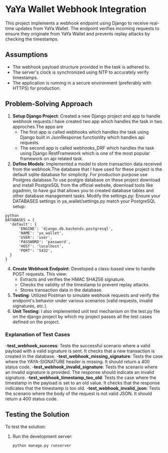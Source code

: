 # YaYa Wallet Webhook Integration

This project implements a webhook endpoint using Django to receive real-time updates from YaYa Wallet. The endpoint verifies incoming requests to ensure they originate from YaYa Wallet and prevents replay attacks by checking the timestamps.

## Assumptions

- The webhook payload structure provided in the task is adhered to.
- The server's clock is synchronized using NTP to accurately verify timestamps.
- The application is running in a secure environment (preferably with HTTPS) for production.

## Problem-Solving Approach

1. **Setup Django Project**: Created a new Django project and app to handle webhook requests.I have created two app which handles the task in two approches.The apps are
   - The first app is called webhooks which handles the task using Django built in JsonResponse functionlity which handles api requests.
   - The second app is called webhooks_DRF which handles the task using Django RestFramework which is one of the most popular framework on api related task.
3. **Define Models**: Implemented a model to store transaction data received from the webhook.The database that I have used for these project is the default sqlite database for simplicity. For production purpose use Postgres database.To use postgre database on these project
  download and install PostgreSQL from the official website, download tools like pgadmin, to have gui that allows you to created database tables and other database management tasks.
  Modify the settings.py: Ensure your DATABASES settings in ya_wallet/settings.py match your PostgreSQL setup:
  ```
  python
  DATABASES = {
    'default': {
        'ENGINE': 'django.db.backends.postgresql',
        'NAME': 'ya_wallet',
        'USER': 'user',
        'PASSWORD': 'password',
        'HOST': 'localhost',
        'PORT': '5432',
    }
}
```
4. **Create Webhook Endpoint**: Developed a class-based view to handle POST requests. This view:
   - Extracts and verifies the HMAC SHA256 signature.
   - Checks the validity of the timestamp to prevent replay attacks.
   - Stores transaction data in the database.
5. **Testing**: Utilized Postman to simulate webhook requests and verify the endpoint's behavior under various scenarios (valid requests, invalid signatures, etc.).
6. **Unit Testing**: I also implemented unit test mechanism on the test.py file on the django project by which my project passes all the test cases defined on the project.

### Explanation of Test Cases
   -**test_webhook_success**: Tests the successful scenario where a valid payload with a valid signature is sent. It checks that a new transaction is created in the database.
   -**test_webhook_missing_signature**: Tests the case where the YAYA-SIGNATURE header is missing. It should return a 400 status code.
   -**test_webhook_invalid_signature**: Tests the scenario where an invalid signature is provided. The response should indicate an invalid signature.
   -**test_webhook_timestamp_too_old**: Tests the case where the timestamp in the payload is set to an old value. It checks that the response indicates that the timestamp is too old.
   -**test_webhook_invalid_json**: Tests the scenario where the body of the request is not valid JSON. It should return a 400 status code.

## Testing the Solution

To test the solution:

1. Run the development server:
   ```bash
   python manage.py runserver
